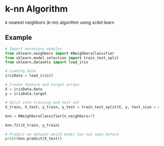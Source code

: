 # k-nn Algorithm 

k nearest neighbors (k-nn) algorithm using scikit learn


## Example

```python
# Import necessary modules
from sklearn.neighbors import KNeighborsClassifier
from sklearn.model_selection import train_test_split
from sklearn.datasets import load_iris

# Loading data
irisData = load_iris()
 
# Create feature and target arrays
X = irisData.data
y = irisData.target
 
# Split into training and test set
X_train, X_test, y_train, y_test = train_test_split(X, y, test_size = 0.2, random_state=42)
 
knn = KNeighborsClassifier(n_neighbors=7)
 
knn.fit(X_train, y_train)
 
# Predict on dataset which model has not seen before
print(knn.predict(X_test))
```
